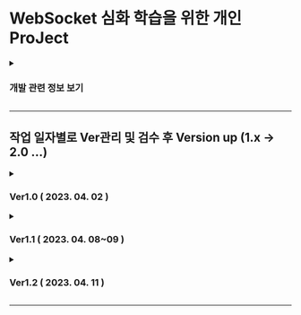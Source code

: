# WebSocket 심화 학습을 위한 개인 ProJect
<details>
<summary><h3>개발 관련 정보 보기</h3></summary>

 ### 개발 관련 포스팅

 - 기초설계 및 세팅 : <https://mag1c.tistory.com/293>

### 개발 동기

 - 학원 수강 당시 OTT 서비스 프로젝트 개발 중 WebSocket을 활용한 실시간 알림 및 1:N 채팅방 구현 경험에서 흥미를 느꼈음
 - 관련 링크 : <https://mag1c.tistory.com/222> <https://mag1c.tistory.com/223> <https://mag1c.tistory.com/233>

### 개발 목적

 - 웹 소켓을 더 능동적이고 심도있게 다루기 위함

### 개발 환경

    언어 및 프레임워크 : Java 8 / Spring framework 5.2.18.RELEASE - Mybatis
    프론트 엔드 : HTML5 / CSS3 / JavaScript / J-Query / JSP
    서버 및 DB : Apache-Tomcate 9.0 / MySQL 8.0.28

 ### 개발 예상 기간
 
     2023.04 ~ 2023.05.12

</details>
<hr>

## 작업 일자별로 Ver관리 및 검수 후 Version up (1.x -> 2.0 ...)

<details>
<summary><h3>Ver1.0 ( 2023. 04. 02 )</h3></summary>

    로그인, 회원가입 기능
    ws를 통해 게임방 입장, 퇴장 시 DB 및 Lobby(View)에서 인원 수 변동
 
</details>

<details>
<summary><h3>Ver1.1 ( 2023. 04. 08~09 )</h3></summary>
    
    설정 추가
    transaction - aspectjweaver - cglib  /  HiddenHttpMethodFilter
    
    코드 수정 ( Con - 로직 호출 / Service - 로직 작성 / DAO - JDBC Conn only )
    서비스단 트랜잭션 단위로 Commit Rollback 구현
    GameRoom 입.퇴장 시 Lobby update 완료
    미흡사항 : GameRoom 입장 시 div 안에 값이 들어있는거 체크 어떻게 할것인가 / 기존 입장유저는 모든정보 다갖고옴
 
</details>
 
<details>
 
<summary><h3>Ver1.2 ( 2023. 04. 11 )</h3></summary>

    설정 추가
    servlet async - true
    
    게임방 입장 시 상황 모두 완료. 채팅 구현 완료.
    -> ready 상황은 우선 나가지 않는 상황으로 설정하고 제작 중이며, 차후 레디한 채로 방을 나갔거나, 레디하지 않고 나갔을 경우 고려하여 변경할 것
    -> gamestart부터 제작

</details>

<hr>


